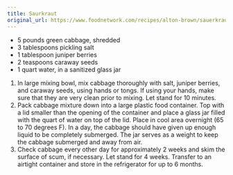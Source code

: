 ```yaml
---
title: Saurkraut
original_url: https://www.foodnetwork.com/recipes/alton-brown/sauerkraut-recipe-1942351
---
```


* 5 pounds green cabbage, shredded
* 3 tablespoons pickling salt
* 1 tablespoon juniper berries
* 2 teaspoons caraway seeds
* 1 quart water, in a sanitized glass jar

1. In large mixing bowl, mix cabbage thoroughly with salt, juniper berries, and caraway seeds, using hands or tongs. If using your hands, make sure that they are very clean prior to mixing. Let stand for 10 minutes.
1. Pack cabbage mixture down into a large plastic food container. Top with a lid smaller than the opening of the container and place a glass jar filled with the quart of water on top of the lid. Place in cool area overnight (65 to 70 degrees F). In a day, the cabbage should have given up enough liquid to be completely submerged. The jar serves as a weight to keep the cabbage submerged and away from air.
1. Check cabbage every other day for approximately 2 weeks and skim the surface of scum, if necessary. Let stand for 4 weeks. Transfer to an airtight container and store in the refrigerator for up to 6 months.